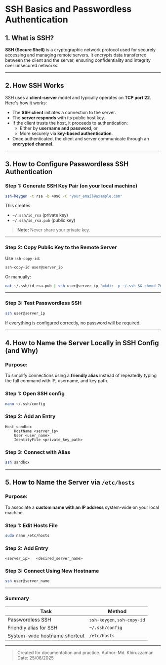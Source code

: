 
# SSH Basics and Passwordless Authentication

## 1. What is SSH?

**SSH (Secure Shell)** is a cryptographic network protocol used for securely accessing and managing remote servers. It encrypts data transferred between the client and the server, ensuring confidentiality and integrity over unsecured networks.

---

## 2. How SSH Works

SSH uses a **client-server** model and typically operates on **TCP port 22**. Here's how it works:

- The **SSH client** initiates a connection to the server.
- The **server responds** with its public host key.
- If the client trusts the host, it proceeds to authentication:
  - Either by **username and password**, or
  - More securely via **key-based authentication**.
- Once authenticated, the client and server communicate through an **encrypted channel**.

---

## 3. How to Configure Passwordless SSH Authentication

### Step 1: Generate SSH Key Pair (on your local machine)

```bash
ssh-keygen -t rsa -b 4096 -C "your_email@example.com"
````

This creates:

* `~/.ssh/id_rsa` (private key)
* `~/.ssh/id_rsa.pub` (public key)

> **Note:** Never share your private key.

---

### Step 2: Copy Public Key to the Remote Server

Use `ssh-copy-id`:

```bash
ssh-copy-id user@server_ip
```

Or manually:

```bash
cat ~/.ssh/id_rsa.pub | ssh user@server_ip "mkdir -p ~/.ssh && chmod 700 ~/.ssh && cat >> ~/.ssh/authorized_keys && chmod 600 ~/.ssh/authorized_keys"
```

---

### Step 3: Test Passwordless SSH

```bash
ssh user@server_ip
```

If everything is configured correctly, no password will be required.

---

## 4. How to Name the Server Locally in SSH Config (and Why)

### Purpose:

To simplify connections using a **friendly alias** instead of repeatedly typing the full command with IP, username, and key path.

### Step 1: Open SSH config

```bash
nano ~/.ssh/config
```

### Step 2: Add an Entry

```ssh
Host sandbox
    HostName <server_ip>
    User <user_name>
    IdentityFile <private_key_path>
```

### Step 3: Connect with Alias

```bash
ssh sandbox
```

---

## 5. How to Name the Server via `/etc/hosts`

### Purpose:

To associate a **custom name with an IP address** system-wide on your local machine.

### Step 1: Edit Hosts File

```bash
sudo nano /etc/hosts
```

### Step 2: Add Entry

```
<server_ip>   <desired_server_name>
```

### Step 3: Connect Using New Hostname

```bash
ssh user@server_name
```

---

### Summary

| Task                          | Method                      |
| ----------------------------- | --------------------------- |
| Passwordless SSH              | `ssh-keygen`, `ssh-copy-id` |
| Friendly alias for SSH        | `~/.ssh/config`             |
| System-wide hostname shortcut | `/etc/hosts`                |

---

> Created for documentation and practice.
> Author: Md. Khiruzzaman
> Date: 25/06/2025
